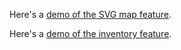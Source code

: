Here's a [demo of the SVG map feature](svg-map/play.html).

Here's a [demo of the inventory feature](inventory/play.html).

